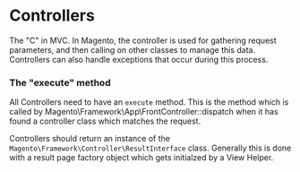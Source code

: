 # Controllers

The "C" in MVC. In Magento, the controller is used for gathering request parameters, and then calling on other classes to manage this data. Controllers can also handle exceptions that occur during this process.

### The "execute" method

All Controllers need to have an `execute` method. This is the method which is called by Magento\Framework\App\FrontController::dispatch when it has found a controller class which matches the request.

Controllers should return an instance of the `Magento\Framework\Controller\ResultInterface` class. Generally this is done with a result page factory object which gets initialzed by a View Helper.
